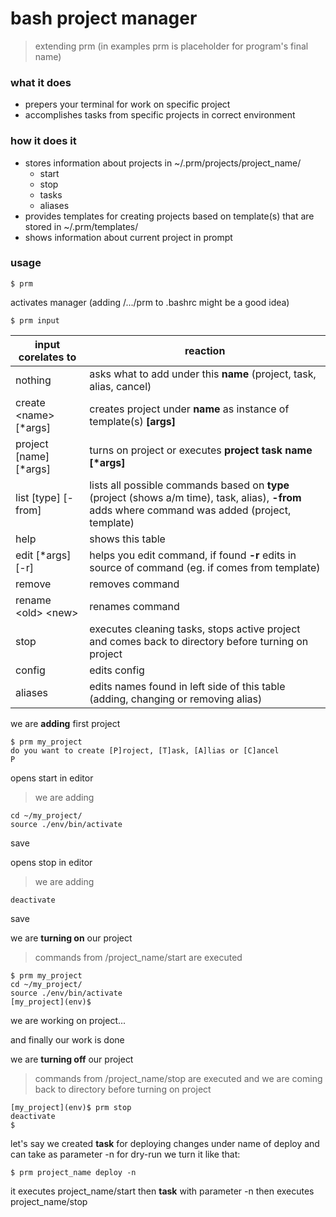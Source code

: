 # bash project manager
> extending prm (in examples prm is placeholder for program's final name)

### what it does

- prepers your terminal for work on specific project
- accomplishes tasks from specific projects in correct environment

### how it does it

- stores information about projects in ~/.prm/projects/project_name/
    - start
    - stop
    - tasks
    - aliases
- provides templates for creating projects based on template(s) that are stored in ~/.prm/templates/
- shows information about current project in prompt

### usage

    $ prm
    
activates manager (adding /.../prm to .bashrc might be a good idea)

    $ prm input

input corelates to | reaction
--- | ---
nothing | asks what to add under this **name** (project, task, alias, cancel)
create \<name> [\*args] | creates project under **name** as instance of template(s) **[args]**
project [name] [\*args] | turns on project or executes **project task name [\*args]**
list [type] [-from] | lists all possible commands based on **type** (project (shows a/m time), task, alias), **-from** adds where command was added (project, template)
help | shows this table
edit [\*args] [-r] | helps you edit command, if found **-r** edits in source of command (eg. if comes from template)
remove | removes command
rename \<old> \<new> | renames command
stop | executes cleaning tasks, stops active project and comes back to directory before turning on project
config | edits config
aliases | edits names found in left side of this table (adding, changing or removing alias)

we are **adding** first project

    $ prm my_project
    do you want to create [P]roject, [T]ask, [A]lias or [C]ancel
    P

opens start in editor
> we are adding

    cd ~/my_project/
    source ./env/bin/activate

save

opens stop in editor
> we are adding

    deactivate

save

we are **turning on** our project
> commands from /project_name/start are executed

    $ prm my_project
    cd ~/my_project/
    source ./env/bin/activate
    [my_project](env)$ 

we are working on project...

and finally our work is done

we are **turning off** our project
> commands from /project_name/stop are executed and we are coming back to directory before turning on project

    [my_project](env)$ prm stop
    deactivate
    $

let's say we created **task** for deploying changes under name of deploy and can take as parameter -n for dry-run
we turn it like that:

    $ prm project_name deploy -n

it executes project_name/start
then **task** with parameter -n
then executes project_name/stop

